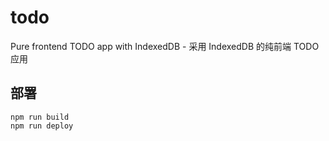 # todo
Pure frontend TODO app with IndexedDB - 采用 IndexedDB 的纯前端 TODO 应用

## 部署

```
npm run build
npm run deploy
```